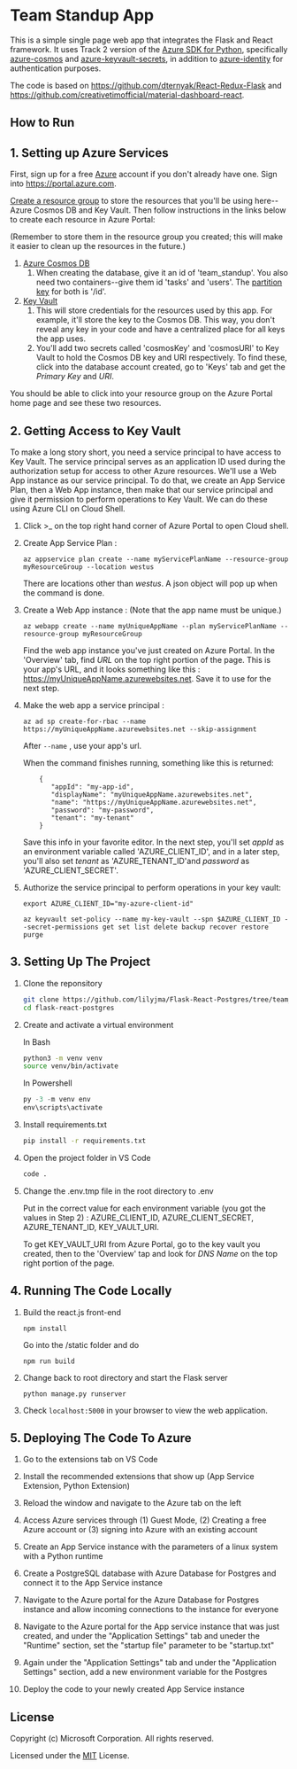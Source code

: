 # Team Standup App  

This is a simple single page web app that integrates the Flask and React framework. It uses Track 2 version of the [Azure SDK for Python](https://github.com/Azure/azure-sdk-for-python), specifically [azure-cosmos](https://github.com/Azure/azure-sdk-for-python/tree/master/sdk/cosmos/azure-cosmos) and [azure-keyvault-secrets](https://github.com/Azure/azure-sdk-for-python/tree/master/sdk/keyvault/azure-keyvault-secrets), in addition to [azure-identity](https://github.com/Azure/azure-sdk-for-python/tree/master/sdk/identity/azure-identity) for authentication purposes. 


The code is based on https://github.com/dternyak/React-Redux-Flask and https://github.com/creativetimofficial/material-dashboard-react.

## How to Run

## 1. Setting up Azure Services
First, sign up for a free [Azure](https://azure.microsoft.com/en-us/free/) account if you don't already have one. Sign into https://portal.azure.com.

[Create a resource group](https://github.com/lilyjma/azurethings/blob/master/createResourceGroup.md) to store the resources that you'll be using here--Azure Cosmos DB and Key Vault. Then follow instructions in the links below to create each resource in Azure Portal:

(Remember to store them in the resource group you created; this will make it easier to clean up the resources in the future.)

1. [Azure Cosmos DB](https://docs.microsoft.com/en-us/azure/cosmos-db/create-cosmosdb-resources-portal#create-an-azure-cosmos-db-account)
   1. When creating the database, give it an id of 'team_standup'. You also need two containers--give them id 'tasks' and 'users'. The [partition key](https://docs.microsoft.com/en-us/azure/cosmos-db/partitioning-overview#choose-partitionkey) for both is '/id'. 
2. [Key Vault](https://docs.microsoft.com/en-us/azure/key-vault/quick-create-portal#create-a-vault)
   1. This will store credentials for the resources used by this app. For example, it'll store the key to the Cosmos DB. This way, you don't reveal any key in your code and have a centralized place for all keys the app uses. 
   2. You'll add two secrets called 'cosmosKey' and 'cosmosURI' to Key Vault to hold the Cosmos DB key and URI respectively. To find these, click into the database account created, go to 'Keys' tab and get the *Primary Key* and *URI*. 

You should be able to click into your resource group on the Azure Portal home page and see these two resources.

## 2. Getting Access to Key Vault
To make a long story short, you need a service principal to have access to Key Vault. The service principal serves as an application ID used during the authorization setup for access to other Azure resources. We'll use a Web App instance as our service principal. To do that, we create an App Service Plan, then a Web App instance, then make that our service principal and give it permission to perform operations to Key Vault. We can do these using Azure CLI on Cloud Shell. 


1. Click >_ on the top right hand corner of Azure Portal to open Cloud shell. 

2. Create App Service Plan : 
   
    ```az appservice plan create --name myServicePlanName --resource-group myResourceGroup --location westus```

    There are locations other than *westus*. A json object will pop up when the command is done. 

3. Create a Web App instance : (Note that the app name must be unique.)

    ```az webapp create --name myUniqueAppName --plan myServicePlanName --resource-group myResourceGroup```

    Find the web app instance you've just created on Azure Portal. In the 'Overview' tab, find *URL* on the top right portion of the page. This is your app's URL, and it looks something like this : https://myUniqueAppName.azurewebsites.net. Save it to use for the next step.

4. Make the web app a service principal : 
    
    ```az ad sp create-for-rbac --name https://myUniqueAppName.azurewebsites.net --skip-assignment```

    After ```--name``` , use your app's url.

    When the command finishes running, something like this is returned: 
    ```
        {
           "appId": "my-app-id",
           "displayName": "myUniqueAppName.azurewebsites.net",
           "name": "https://myUniqueAppName.azurewebsites.net",
           "password": "my-password",
           "tenant": "my-tenant"
        }
    ```

   Save this info in your favorite editor. In the next step, you'll set *appId* as an environment variable called 'AZURE_CLIENT_ID', and in a later step, you'll also set *tenant* as 'AZURE_TENANT_ID'and *password* as 'AZURE_CLIENT_SECRET'. 

5. Authorize the service principal to perform operations in your key vault:

    ```
    export AZURE_CLIENT_ID="my-azure-client-id"
    ```

   ```
   az keyvault set-policy --name my-key-vault --spn $AZURE_CLIENT_ID --secret-permissions get set list delete backup recover restore purge
   ```
    

## 3. Setting Up The Project

1. Clone the reponsitory
   ```bash
   git clone https://github.com/lilyjma/Flask-React-Postgres/tree/team_standup_app_cosmos
   cd flask-react-postgres
   ```

2. Create and activate a virtual environment

   In Bash
   ```bash
   python3 -m venv venv
   source venv/bin/activate
   ```

   In Powershell
   ```Powershell
   py -3 -m venv env
   env\scripts\activate
   ```

3. Install requirements.txt
   ```bash
   pip install -r requirements.txt
   ```

4. Open the project folder in VS Code
   ```bash
   code .
   ```

5. Change the .env.tmp file in the root directory to .env
   
   Put in the correct value for each environment variable (you got the values in Step 2) : AZURE_CLIENT_ID, AZURE_CLIENT_SECRET, AZURE_TENANT_ID, KEY_VAULT_URI. 
   
    To get KEY_VAULT_URI from Azure Portal, go to the key vault you created, then to the 'Overview' tap and look for *DNS Name* on the top right portion of the page.

## 4. Running The Code Locally

1. Build the react.js front-end
   ```
   npm install
   ```
    Go into the /static folder and do

    ```
    npm run build
    ```
    


2. Change back to root directory and start the Flask server
   ```
   python manage.py runserver
   ```
3. Check ```localhost:5000``` in your browser to view the web application.

## 5. Deploying The Code To Azure

1. Go to the extensions tab on VS Code

2. Install the recommended extensions that show up (App Service Extension, Python Extension)

3. Reload the window and navigate to the Azure tab on the left

4. Access Azure services through (1) Guest Mode, (2) Creating a free Azure account or (3) signing into Azure with an existing account

5. Create an App Service instance with the parameters of a linux system with a Python runtime

6. Create a PostgreSQL database with Azure Database for Postgres and connect it to the App Service instance

7. Navigate to the Azure portal for the Azure Database for Postgres instance and allow incoming connections to the instance for everyone 

8. Navigate to the Azure portal for the App service instance that was just created, and under the "Application Settings" tab and uneder the "Runtime" section, set the "startup file" parameter to be "startup.txt"

9. Again under the "Application Settings" tab and under the "Application Settings" section, add a new environment variable for the Postgres 

10. Deploy the code to your newly created App Service instance

## License

Copyright (c) Microsoft Corporation. All rights reserved.

Licensed under the [MIT](LICENSE.txt) License.
